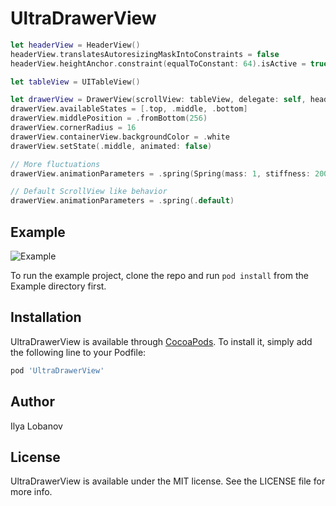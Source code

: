 # UltraDrawerView

```swift
let headerView = HeaderView()
headerView.translatesAutoresizingMaskIntoConstraints = false
headerView.heightAnchor.constraint(equalToConstant: 64).isActive = true

let tableView = UITableView()

let drawerView = DrawerView(scrollView: tableView, delegate: self, headerView: headerView)
drawerView.availableStates = [.top, .middle, .bottom]
drawerView.middlePosition = .fromBottom(256)
drawerView.cornerRadius = 16
drawerView.containerView.backgroundColor = .white
drawerView.setState(.middle, animated: false)

// More fluctuations 
drawerView.animationParameters = .spring(Spring(mass: 1, stiffness: 200, dampingRatio: 0.5))

// Default ScrollView like behavior
drawerView.animationParameters = .spring(.default)

```

## Example

![Example](Example/example.gif)

To run the example project, clone the repo and run `pod install` from the Example directory first.

## Installation

UltraDrawerView is available through [CocoaPods](https://cocoapods.org). To install
it, simply add the following line to your Podfile:

```ruby
pod 'UltraDrawerView'
```

## Author

Ilya Lobanov

## License

UltraDrawerView is available under the MIT license. See the LICENSE file for more info.
